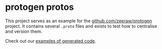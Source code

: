 # protogen protos
This project serves as an example for the [github.com/zeeraw/protogen](https://github.com/zeeraw/protogen) project. It contains several `.proto` files and exists to test how to centralise and version them.

Check out our [examples of generated code](https://github.com/zeeraw/protogen-protos/tree/master/examples).